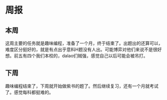 # 周报
## 本周
这周主要的任务就是趣味编程，准备了一个月，终于结束了。出题出的还算可以，难度区分挺好的，就是有点出乎意料H题没有人出。可能博弈对他们来说不是很好想。前五有四个我们本校的，dalao们贼强，感觉自己以后可能会被吊打。

## 下周
趣味编程结束了，下周就开始做紫书的题了。然后继续复习，还有一个月就考试了。感觉每科都挺难的。